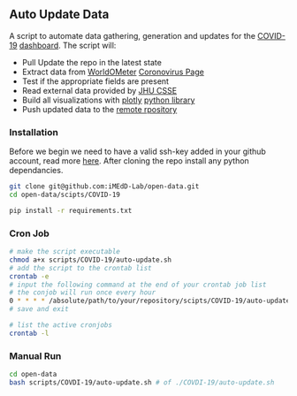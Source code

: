 ## Auto Update Data

A script to automate data gathering, generation and updates for the [COVID-19](https://lab.imedd.org/covid19/) [dashboard](https://github.com/cvcio/covid-19). The script will:
- Pull  Update the repo in the latest state
- Extract data from [WorldOMeter](https://www.worldometers.info/) [Coronovirus Page](https://www.worldometers.info/coronavirus/)
- Test if the appropriate fields are present
- Read external data provided by [JHU CSSE](https://github.com/CSSEGISandData/COVID-19)
- Build all visualizations with [plotly](https://plotly.com/) [python library](https://plotly.com/python/)
- Push updated data to the [remote rpository](https://github.com/iMEdD-Lab/open-data)

### Installation

Before we begin we need to have a valid ssh-key added in your github account, read more [here](https://help.github.com/en/github/authenticating-to-github/generating-a-new-ssh-key-and-adding-it-to-the-ssh-agent). After cloning the repo install any python dependancies.

```bash
git clone git@github.com:iMEdD-Lab/open-data.git
cd open-data/scipts/COVID-19

pip install -r requirements.txt
```

### Cron Job

```bash
# make the script executable
chmod a+x scripts/COVID-19/auto-update.sh
# add the script to the crontab list
crontab -e
# input the following command at the end of your crontab job list
# the conjob will run once every hour
0 * * * * /absolute/path/to/your/repository/scipts/COVID-19/auto-update.sh
# save and exit

# list the active cronjobs
crontab -l
```

### Manual Run

```bash
cd open-data
bash scripts/COVDI-19/auto-update.sh # of ./COVDI-19/auto-update.sh
```
